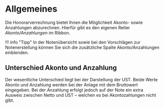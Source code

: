 # Allgemeines

Die Honorarverrechnung bietet Ihnen die Möglichkeit Akonto- sowie
Anzahlungen abzurechnen. Hierfür gibt es den eigenen Reiter
*Akonto/Anzahlungen* im Ribbon.

!!! info "Tipp"
    In der Notenübersicht sowie bei den Vorschlägen zur Notenerstellung
    können Sie sich die zusätzliche Spalte Akonto/Anzahlungen einblenden.

## Unterschied Akonto und Anzahlung

Der wesentliche Unterschied liegt bei der Darstellung der UST. Beide
Werte Akonto und Anzahlung werden bei der Anlage mit dem Bruttowert
eingegeben. Bei der Anzahlung erfolgt jedoch auf der Note ein extra
Ausweis zwischen Netto und UST – welchen es bei Akontozahlungen nicht
gibt.



